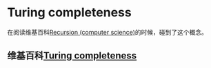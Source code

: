 # Turing completeness

在阅读维基百科[Recursion (computer science)](https://en.wikipedia.org/wiki/Recursion_(computer_science))的时候，碰到了这个概念。

## 维基百科[Turing completeness](https://en.wikipedia.org/wiki/Turing_completeness)